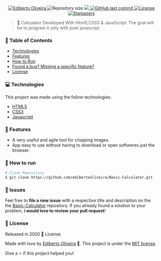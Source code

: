 <p align="center">	
<a href="https://www.linkedin.com/in/ediberto-b-oliveira-872926178/">
  <img alt="Ediberto Oliveira" src="https://img.shields.io/badge/Author-Ediberto%20Oliveira-red" />
  </a>
  <img alt="Repository size" src="https://img.shields.io/github/repo-size/edibertooliveira/Basic-Calculator?color=red">

  <a aria-label="Completed" href="https://edibertooliveira.github.io/Basic-Calculator/">
    <img src="https://img.shields.io/badge/Project-Calculator--Basic-red"></img>
  </a>
  <a href="https://github.com/edibertooliveira/Proffy-Web/commits/master">
    <img alt="GitHub last commit" src="https://img.shields.io/github/last-commit/edibertooliveira/Basic-Calculator?color=red">
  </a> 

  <a href="https://github.com/edibertooliveira/Proffy-Web/master/LICENSE">
    <img alt="License" src="https://img.shields.io/badge/license-MIT-red">
  </a>
  
   <a href="https://github.com/edibertooliveira/Proffy-Web/stargazers">
    <img alt="Stargazers" src="https://img.shields.io/github/stars/edibertooliveira/Basic-Calculator?color=red">
  </a>
</p>

> :rocket: Calculator Developed With Html5,CSS3 & JavaScript: The goal will be to program it only with pure javascript.

### :pushpin: Table of Contents

* [Technologies](#computer-technologies)
* [Features](#rocket-features)
* [How to Run](#construction_worker-how-to-run)
* [Found a bug? Missing a specific feature?](#bug-issues)
* [License](#closed_book-license)

### :computer: Technologies
This project was made using the follow technologies:
<ul>
  <li><a href="https://developer.mozilla.org/">HTML5</a></li>
  <li><a href="https://css-tricks.com/">CSS3</a></li>
  <li><a href="https://www.javascript.com/">Javascript</a></li>
</ul>

### :rocket: Features

* A very useful and agile tool for cropping images.
* App easy to use without having to download or open softweres just the browser.

### :construction_worker: How to run
```bash
# Clone Repository
$ git clone https://github.com/edibertooliveira/Basic-Calculator.git
```

### :bug: Issues
Feel free to **file a new issue** with a respective title and description on the the [Basic-Calculator](https://github.com/edibertooliveira/Basic-Calculator/issues) repository. If you already found a solution to your problem, **i would love to review your pull request**!

### :closed_book: License
Released in 2020 :closed_book: License

Made with love by [Ediberto Oliveira](https://github.com/edibertooliveira/) 🚀.
This project is under the [MIT license](https://github.com/edibertooliveira/Basic-Calculator/master/LICENSE).

Give a ⭐️ if this project helped you!